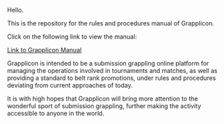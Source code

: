 

Hello.

This is the repository for the rules and procedures manual of Grapplicon.

Click on the following link to view the manual:

[Link to Grapplicon Manual](manual.ipynb)

Grapplicon is intended to be a submission grappling online platform for managing the operations involved in tournaments and matches, as well as providing a standard to belt rank promotions, under rules and procedures deviating from current approaches of today.

It is with high hopes that Grapplicon will bring more attention to the wonderful sport of submission grappling, further making the activity accessible to anyone in the world.